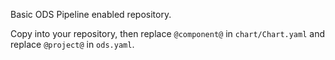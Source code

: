 Basic ODS Pipeline enabled repository.

Copy into your repository, then replace `@component@` in `chart/Chart.yaml`
and replace `@project@` in `ods.yaml`.
